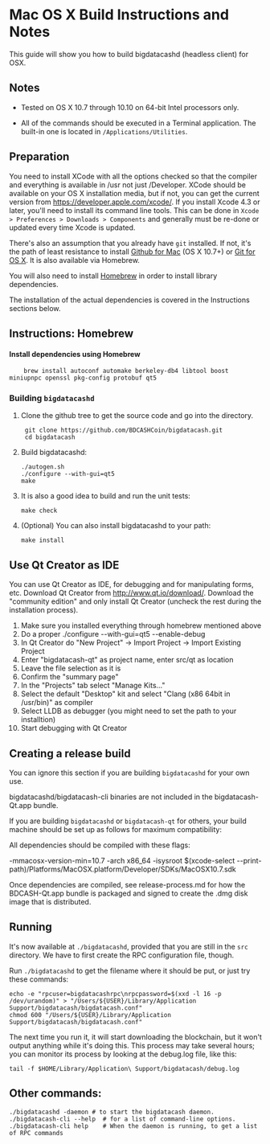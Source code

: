 Mac OS X Build Instructions and Notes
====================================
This guide will show you how to build bigdatacashd (headless client) for OSX.

Notes
-----

* Tested on OS X 10.7 through 10.10 on 64-bit Intel processors only.

* All of the commands should be executed in a Terminal application. The
built-in one is located in `/Applications/Utilities`.

Preparation
-----------

You need to install XCode with all the options checked so that the compiler
and everything is available in /usr not just /Developer. XCode should be
available on your OS X installation media, but if not, you can get the
current version from https://developer.apple.com/xcode/. If you install
Xcode 4.3 or later, you'll need to install its command line tools. This can
be done in `Xcode > Preferences > Downloads > Components` and generally must
be re-done or updated every time Xcode is updated.

There's also an assumption that you already have `git` installed. If
not, it's the path of least resistance to install [Github for Mac](https://mac.github.com/)
(OS X 10.7+) or
[Git for OS X](https://code.google.com/p/git-osx-installer/). It is also
available via Homebrew.

You will also need to install [Homebrew](http://brew.sh) in order to install library
dependencies.

The installation of the actual dependencies is covered in the Instructions
sections below.

Instructions: Homebrew
----------------------

#### Install dependencies using Homebrew

        brew install autoconf automake berkeley-db4 libtool boost miniupnpc openssl pkg-config protobuf qt5

### Building `bigdatacashd`

1. Clone the github tree to get the source code and go into the directory.

        git clone https://github.com/BDCASHCoin/bigdatacash.git
        cd bigdatacash

2.  Build bigdatacashd:

        ./autogen.sh
        ./configure --with-gui=qt5
        make

3.  It is also a good idea to build and run the unit tests:

        make check

4.  (Optional) You can also install bigdatacashd to your path:

        make install

Use Qt Creator as IDE
------------------------
You can use Qt Creator as IDE, for debugging and for manipulating forms, etc.
Download Qt Creator from http://www.qt.io/download/. Download the "community edition" and only install Qt Creator (uncheck the rest during the installation process).

1. Make sure you installed everything through homebrew mentioned above
2. Do a proper ./configure --with-gui=qt5 --enable-debug
3. In Qt Creator do "New Project" -> Import Project -> Import Existing Project
4. Enter "bigdatacash-qt" as project name, enter src/qt as location
5. Leave the file selection as it is
6. Confirm the "summary page"
7. In the "Projects" tab select "Manage Kits..."
8. Select the default "Desktop" kit and select "Clang (x86 64bit in /usr/bin)" as compiler
9. Select LLDB as debugger (you might need to set the path to your installtion)
10. Start debugging with Qt Creator

Creating a release build
------------------------
You can ignore this section if you are building `bigdatacashd` for your own use.

bigdatacashd/bigdatacash-cli binaries are not included in the bigdatacash-Qt.app bundle.

If you are building `bigdatacashd` or `bigdatacash-qt` for others, your build machine should be set up
as follows for maximum compatibility:

All dependencies should be compiled with these flags:

 -mmacosx-version-min=10.7
 -arch x86_64
 -isysroot $(xcode-select --print-path)/Platforms/MacOSX.platform/Developer/SDKs/MacOSX10.7.sdk

Once dependencies are compiled, see release-process.md for how the BDCASH-Qt.app
bundle is packaged and signed to create the .dmg disk image that is distributed.

Running
-------

It's now available at `./bigdatacashd`, provided that you are still in the `src`
directory. We have to first create the RPC configuration file, though.

Run `./bigdatacashd` to get the filename where it should be put, or just try these
commands:

    echo -e "rpcuser=bigdatacashrpc\nrpcpassword=$(xxd -l 16 -p /dev/urandom)" > "/Users/${USER}/Library/Application Support/bigdatacash/bigdatacash.conf"
    chmod 600 "/Users/${USER}/Library/Application Support/bigdatacash/bigdatacash.conf"

The next time you run it, it will start downloading the blockchain, but it won't
output anything while it's doing this. This process may take several hours;
you can monitor its process by looking at the debug.log file, like this:

    tail -f $HOME/Library/Application\ Support/bigdatacash/debug.log

Other commands:
-------

    ./bigdatacashd -daemon # to start the bigdatacash daemon.
    ./bigdatacash-cli --help  # for a list of command-line options.
    ./bigdatacash-cli help    # When the daemon is running, to get a list of RPC commands
